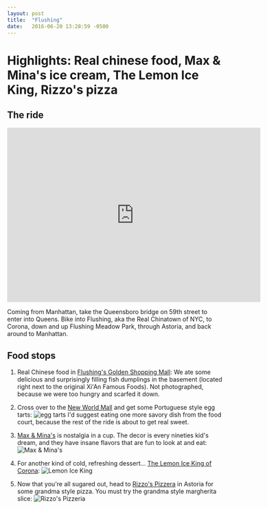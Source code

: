 ```yaml
---
layout: post
title:  "Flushing"
date:   2016-06-20 13:28:59 -0500
---
```

# Highlights: Real chinese food, Max & Mina's ice cream, The Lemon Ice King, Rizzo's pizza



## The ride

<iframe height='405' width='590' frameborder='0' allowtransparency='true' scrolling='no' src='https://www.strava.com/activities/624101201/embed/1eb9eab87778f3a8943be7555d1a1700bc949a50'></iframe>

Coming from Manhattan, take the Queensboro bridge on 59th street to enter into Queens. Bike into Flushing, aka the Real Chinatown of NYC, to Corona, down and up Flushing Meadow Park, through Astoria, and back around to Manhattan.

## Food stops

1. Real Chinese food in <a href="https://www.yelp.com/biz/golden-shopping-mall-flushing-2" target="_blank">Flushing's Golden Shopping Mall</a>: We ate some delicious and surprisingly filling fish dumplings in the basement (located right next to the original Xi'An Famous Foods). Not photographed, because we were too hungry and scarfed it down.

2. Cross over to the <a href="https://www.yelp.com/biz/new-world-mall-food-court-flushing" target="_blank">New World Mall</a> and get some Portuguese style egg tarts:
![egg tarts](https://scontent-lga3-1.xx.fbcdn.net/v/t1.0-9/13417504_10153524013791604_3700319448571729164_n.jpg?oh=c028683d9979ddd812d5b4471c860870&oe=581E5B35)
I'd suggest eating one more savory dish from the food court, because the rest of the ride is about to get real sweet.

3. <a href="https://www.yelp.com/biz/max-and-minas-flushing" target="_blank">Max & Mina's</a> is nostalgia in a cup. The decor is every nineties kid's dream, and they have insane flavors that are fun to look at and eat:
![Max & Mina's](https://scontent-lga3-1.xx.fbcdn.net/v/t1.0-9/13508862_10153524013741604_107087326376647826_n.jpg?oh=132e7f6d783a9c9cb56b1a31b2e70113&oe=58506BEA)

4. For another kind of cold, refreshing dessert... <a href="https://www.yelp.com/biz/the-lemon-ice-king-of-corona-corona-2" target="_blank">The Lemon Ice King of Corona</a>:
![Lemon Ice King](https://scontent-lga3-1.xx.fbcdn.net/v/t1.0-9/13450152_10153524013656604_3760888522681296765_n.jpg?oh=e15ba6933050b6b6d9ad9d842cdf76f3&oe=5853D47F)

5. Now that you're all sugared out, head to <a href="https://www.yelp.com/biz/rizzos-fine-pizza-astoria" target="_blank">Rizzo's Pizzera</a> in Astoria for some grandma style pizza. You must try the grandma style margherita slice:
![Rizzo's Pizzeria](https://scontent-lga3-1.xx.fbcdn.net/v/t1.0-9/13494999_10153524013686604_7055278186664579331_n.jpg?oh=65bac944902623688d0803bc86643f4f&oe=5857E463)
